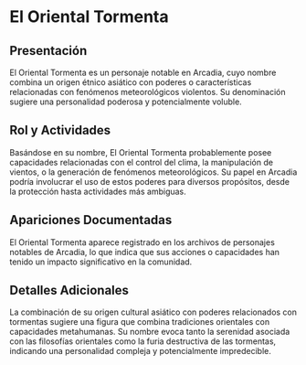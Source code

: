 # El Oriental Tormenta

## Presentación
El Oriental Tormenta es un personaje notable en Arcadia, cuyo nombre combina un origen étnico asiático con poderes o características relacionadas con fenómenos meteorológicos violentos. Su denominación sugiere una personalidad poderosa y potencialmente voluble.

## Rol y Actividades
Basándose en su nombre, El Oriental Tormenta probablemente posee capacidades relacionadas con el control del clima, la manipulación de vientos, o la generación de fenómenos meteorológicos. Su papel en Arcadia podría involucrar el uso de estos poderes para diversos propósitos, desde la protección hasta actividades más ambiguas.

## Apariciones Documentadas
El Oriental Tormenta aparece registrado en los archivos de personajes notables de Arcadia, lo que indica que sus acciones o capacidades han tenido un impacto significativo en la comunidad.

## Detalles Adicionales
La combinación de su origen cultural asiático con poderes relacionados con tormentas sugiere una figura que combina tradiciones orientales con capacidades metahumanas. Su nombre evoca tanto la serenidad asociada con las filosofías orientales como la furia destructiva de las tormentas, indicando una personalidad compleja y potencialmente impredecible.